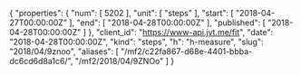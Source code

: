 {
  "properties": {
    "num": [
      5202
    ],
    "unit": [
      "steps"
    ],
    "start": [
      "2018-04-27T00:00:00Z"
    ],
    "end": [
      "2018-04-28T00:00:00Z"
    ],
    "published": [
      "2018-04-28T00:00:00Z"
    ]
  },
  "client_id": "https://www-api.jvt.me/fit",
  "date": "2018-04-28T00:00:00Z",
  "kind": "steps",
  "h": "h-measure",
  "slug": "2018/04/9znoo",
  "aliases": [
    "/mf2/c22fa867-d68e-4401-bbba-dc6cd6d8a1c6/",
    "/mf2/2018/04/9ZNOo"
  ]
}
